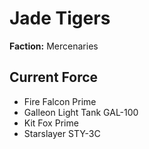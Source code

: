 # Jade Tigers
**Faction:** Mercenaries
## Current Force
- Fire Falcon Prime
- Galleon Light Tank GAL-100
- Kit Fox Prime
- Starslayer STY-3C
